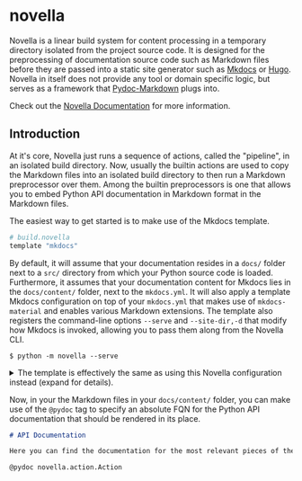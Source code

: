 # novella

Novella is a linear build system for content processing in a temporary directory isolated from the project source
code. It is designed for the preprocessing of documentation source code such as Markdown files before they are
passed into a static site generator such as [Mkdocs][] or [Hugo][]. Novella in itself does not provide any tool or
domain specific logic, but serves as a framework that [Pydoc-Markdown][] plugs into.

  [Mkdocs]: https://www.mkdocs.org/
  [Hugo]: https://gohugo.io/
  [Pydoc-Markdown]: https://github.com/NiklasRosenstein/pydoc-markdown
  [Novella Documentation]: niklasrosenstein.github.io/novella

Check out the [Novella Documentation][] for more information.


## Introduction

At it's core, Novella just runs a sequence of actions, called the "pipeline", in an isolated build directory. Now,
usually the builtin actions are used to copy the Markdown files into an isolated build directory to then run a
Markdown preprocessor over them. Among the builtin preprocessors is one that allows you to embed Python API
documentation in Markdown format in the Markdown files.

The easiest way to get started is to make use of the Mkdocs template.

```python
# build.novella
template "mkdocs"
```

By default, it will assume that your documentation resides in a `docs/` folder next to a `src/` directory from
which your Python source code is loaded. Furthermore, it assumes that your documentation content for Mkdocs lies
in the `docs/content/` folder, next to the `mkdocs.yml`. It will also apply a template Mkdocs configuration on top
of your `mkdocs.yml` that makes use of `mkdocs-material` and enables various Markdown extensions. The template also
registers the command-line options `--serve` and `--site-dir,-d` that modify how Mkdocs is invoked, allowing you to
pass them along from the Novella CLI.

    $ python -m novella --serve

<details><summary>The template is effectively the same as using this Novella configuration instead (expand for details).</summary>

```python
option "serve", description="Use mkdocs serve", flag=True
option "site_dir", "d", description="Build directory (not with --serve)", default="_site"

do "copy-files" {
  paths = [ "src", "mkdocs.yml" ]
}

do "process-markdown" {
  use "pydoc" {
    loader.search_path = [ project_directory / "../src" ]
    options['module_after_header'] = True
  }
  use "cat"
}

do "run" {
  args = [ "mkdocs" ]
  if options.get("serve"):
    args = args + [ "serve" ]
  else:
    args = args + [ "build", "-d", project_directory / options.get("site_dir") ]
}
```
</details>

Now, in your the Markdown files in your `docs/content/` folder, you can make use of the `@pydoc` tag
to specify an absolute FQN for the Python API documentation that should be rendered in its place.

```md
# API Documentation

Here you can find the documentation for the most relevant pieces of the Novella API.

@pydoc novella.action.Action
```
